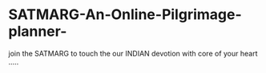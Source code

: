 # SATMARG-An-Online-Pilgrimage-planner-
join the SATMARG to touch the our INDIAN devotion with core of your heart .....
